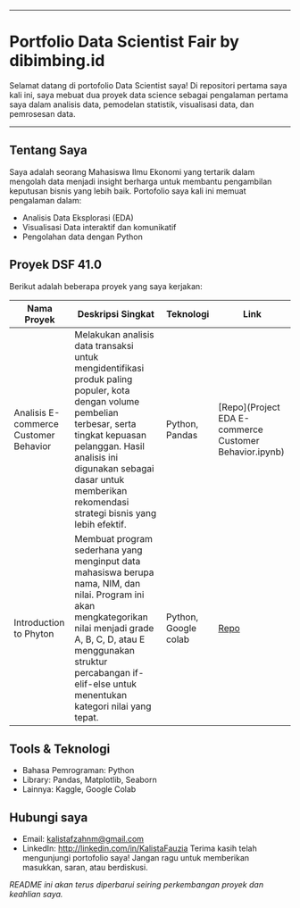 
---

# Portfolio Data Scientist Fair by dibimbing.id

Selamat datang di portofolio Data Scientist saya! Di repositori pertama saya kali ini, saya mebuat dua proyek data science sebagai pengalaman pertama saya dalam analisis data, pemodelan statistik, visualisasi data, dan pemrosesan data.

---

## Tentang Saya

Saya adalah seorang Mahasiswa Ilmu Ekonomi yang tertarik dalam mengolah data menjadi insight berharga untuk membantu pengambilan keputusan bisnis yang lebih baik. Portofolio saya kali ini memuat pengalaman dalam:
- Analisis Data Eksplorasi (EDA)
- Visualisasi Data interaktif dan komunikatif
- Pengolahan data dengan Python
## Proyek DSF 41.0

Berikut adalah beberapa proyek yang saya kerjakan:

| Nama Proyek                  | Deskripsi Singkat                                   | Teknologi           | Link                             |
|-----------------------------|----------------------------------------------------|---------------------|---------------------------------|
| Analisis E-commerce Customer Behavior    | Melakukan analisis data transaksi untuk mengidentifikasi produk paling populer, kota dengan volume pembelian terbesar, serta tingkat kepuasan pelanggan. Hasil analisis ini digunakan sebagai dasar untuk memberikan rekomendasi strategi bisnis yang lebih efektif.| Python, Pandas | [Repo](Project EDA E-commerce Customer Behavior.ipynb) |
| Introduction to Phyton     | Membuat program sederhana yang menginput data mahasiswa berupa nama, NIM, dan nilai. Program ini akan mengkategorikan nilai menjadi grade A, B, C, D, atau E menggunakan struktur percabangan if-elif-else untuk menentukan kategori nilai yang tepat.   | Python, Google colab| [Repo](https://github.com/username/churn-prediction)   |


## Tools & Teknologi

- Bahasa Pemrograman: Python
- Library: Pandas, Matplotlib, Seaborn
- Lainnya: Kaggle, Google Colab

## Hubungi saya
- Email: kalistafzahnm@gmail.com  
- LinkedIn: http://linkedin.com/in/KalistaFauzia 
Terima kasih telah mengunjungi portofolio saya! Jangan ragu untuk memberikan masukkan, saran, atau berdiskusi.

*README ini akan terus diperbarui seiring perkembangan proyek dan keahlian saya.*

